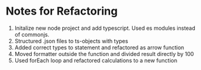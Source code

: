 # Notes for Refactoring

1. Initalize new node project and add typescript. Used es modules instead of commonjs.
2. Structured .json files to ts-objects with types
3. Added correct types to statement and refactored as arrow function
4. Moved formatter outside the function and divided result directly by 100
5. Used forEach loop and refactored calculations to a new function
